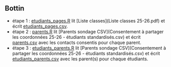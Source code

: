 ## Bottin

- étape 1 : [etudiants_pages.R](etudiants_pages.R) lit [Liste classes](Liste classes 25-26.pdf) et écrit [etudiants_pages.csv](etudiants_pages.csv).
- étape 2 : [parents.R](parents.R) lit [Parents sondage CSV](Consentement à partager les coordonnées 25-26 - étudiants standardisés.csv) et écrit [parents.csv](parents.csv) avec les contacts consentis pour chaque parent.
- étape 3 : [etudiants_parents.R](parents.R) lit [Parents sondage CSV](Consentement à partager les coordonnées 25-26 - étudiants standardisés.csv) et écrit [etudiants_parents.csv](etudiants_parents.csv) avec les parent(s) pour chaque étudiants.
